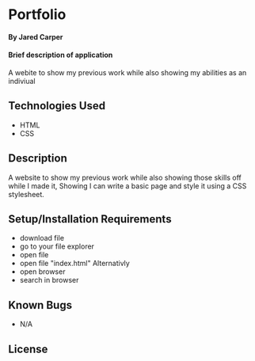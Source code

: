 # Portfolio

#### By Jared Carper

#### Brief description of application
A webite to show my previous work while also showing my abilities as an indiviual
## Technologies Used

* HTML
* CSS


## Description
A website to show my previous work while also showing those skills off while I made it, Showing I can write a basic page and style it using a CSS stylesheet. 
## Setup/Installation Requirements

* download file
* go to your file explorer
* open file
* open file "index.html"
Alternativly
* open browser
* search in browser

## Known Bugs

* N/A

## License